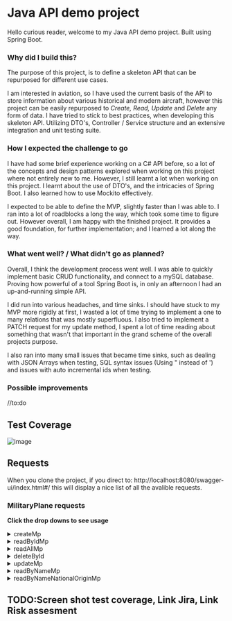 # Java API demo project

Hello curious reader, welcome to my Java API demo project. Built using Spring Boot. 

### Why did I build this?

The purpose of this project, is to define a skeleton API that can be repurposed for different use cases.

I am interested in aviation, so I have used the current basis of the API to store information about various historical and modern aircraft,
however this project can be easily repurposed to _Create, Read, Update_ and _Delete_ any form of data. 
I have tried to stick to best practices, when developing this skeleton API. Utilizing DTO's, Controller / Service structure 
and an extensive integration and unit testing suite.

### How I expected the challenge to go 
I have had some brief experience working on a C# API before, so a lot of the concepts and design patterns explored when working on this project where
not entirely new to me. However, I still learnt a lot when working on this project. I learnt about the use of DTO's, and the intricacies of Spring Boot.
I also learned how to use Mockito effectively.

I expected to be able to define the MVP, slightly faster than I was able to. I ran into a lot of roadblocks a long the way, which took some time to figure out.
However overall, I am happy with the finished project. It provides a good foundation, for further implementation; and I learned a lot along the way.

### What went well? / What didn't go as planned?
Overall, I think the development process went well. I was able to quickly implement basic CRUD functionality, and connect to a mySQL database. 
Proving how powerful of a tool Spring Boot is, in only an afternoon I had an up-and-running simple API.

I did run into various headaches, and time sinks. I should have stuck to my MVP more rigidly at first, I wasted a lot of time trying to implement a one to many relations that was mostly superfluous. I also tried to implement a PATCH request for my update method, I spent a lot of time reading about something that wasn't 
that important in the grand scheme of the overall projects purpose. 

I also ran into many small issues that became time sinks, such as dealing with JSON Arrays when testing, SQL syntax issues (Using " instead of ') and issues with 
auto incremental ids when testing. 

### Possible improvements
//to:do

## Test Coverage
![image](https://user-images.githubusercontent.com/16117428/143497793-abd4b117-beda-4503-b911-86f6f8b48313.png)


## Requests 

When you clone the project, if you direct to: http://localhost:8080/swagger-ui/index.html#/ this will display a nice list of all the avalible requests. 

### MilitaryPlane requests 
<b>Click the drop downs to see usage</b>

<details>
  <summary>createMp </summary>
  
![image](https://user-images.githubusercontent.com/16117428/143440485-60bdacc9-805c-4835-a580-89d2fb3272e1.png)
![image](https://user-images.githubusercontent.com/16117428/143440688-e9611788-202e-466d-94a7-14d3c78548d2.png)
![image](https://user-images.githubusercontent.com/16117428/143440567-c9e5e627-882c-4696-9c8e-64df87b6d153.png)

#### Can also handle JSON Array, of Objects:
![image](https://user-images.githubusercontent.com/16117428/143441806-5e5c81f3-6f78-4f2a-a38d-4dc1cc867f8a.png)
![image](https://user-images.githubusercontent.com/16117428/143441939-6625b21e-3459-4330-83f5-39afb7323b1e.png)
  
  #### Persistance 
![image](https://user-images.githubusercontent.com/16117428/143450065-495e2479-1043-4445-9292-1e8fb9af5621.png)
![image](https://user-images.githubusercontent.com/16117428/143450190-a716c5fe-fcae-4773-ac83-0740e75eefa0.png)
![image](https://user-images.githubusercontent.com/16117428/143450287-ca3c0cbb-2be6-43fc-990e-62ebd98b4e77.png)
</details>

<details>
  <summary>readByIdMp</summary>

![image](https://user-images.githubusercontent.com/16117428/143442131-18b1e84a-641e-4e73-bf1e-5b9ec807050b.png)
![image](https://user-images.githubusercontent.com/16117428/143442251-a9f60312-fc0c-4b79-97a8-fe06c7b965d7.png)
![image](https://user-images.githubusercontent.com/16117428/143442321-12df8fab-8bb1-40b5-913c-68e4f3c1cf5d.png)
  
 </details>
 
 <details>
  <summary>readAllMp</summary>

![image](https://user-images.githubusercontent.com/16117428/143442454-52558079-4dee-4f11-a9e1-34f0e753c7f2.png)
</br>
![image](https://user-images.githubusercontent.com/16117428/143442537-8b6aa831-dc67-4e35-8d34-52557d70d2ee.png)
</details>

<details>
  <summary>deleteById</summary>

![image](https://user-images.githubusercontent.com/16117428/143442614-ca3ea0b6-b43e-4ce0-b5c9-83c870ab53bc.png)
![image](https://user-images.githubusercontent.com/16117428/143442865-e2cdcafb-199f-4c00-b4e8-610b15e88d62.png)
![image](https://user-images.githubusercontent.com/16117428/143442911-c4210797-8647-4828-87f9-6391c87c4eb0.png)
#### Now if we try to get deleted id:
![image](https://user-images.githubusercontent.com/16117428/143443117-71472277-fb0f-4afc-96e8-7ca7e5d090b4.png)
![image](https://user-images.githubusercontent.com/16117428/143443162-5f86e024-f9a6-465c-9db3-8e3aafb67e35.png)
 
  #### Persistance
  ![image](https://user-images.githubusercontent.com/16117428/143450566-8f7c29b1-3618-4d50-bd61-5df79cb20a9f.png)

</details>

<details>
  <summary>updateMp</summary>
  
![image](https://user-images.githubusercontent.com/16117428/143443617-f20a4477-7790-43b7-a71b-0bb95762f292.png)
![image](https://user-images.githubusercontent.com/16117428/143443737-12e4a432-6d40-479d-ae62-06ce9254d9ab.png)
![image](https://user-images.githubusercontent.com/16117428/143443785-ff6cf6fa-bc52-4de8-99c6-30f7a59f5d9d.png)
#### If we get id 2, to check update. You can see modelName:P50 changed to P51
![image](https://user-images.githubusercontent.com/16117428/143443962-4abf974f-41cb-4dd5-a130-bf9ca60ec0ea.png)
![image](https://user-images.githubusercontent.com/16117428/143444005-1e936d7e-cbf6-4e73-80a8-0908aab39502.png)
  
  #### Persistance 
  
  ![image](https://user-images.githubusercontent.com/16117428/143453180-afccbfca-3a6e-49c8-bf42-585cf4d29c13.png)

  </details>
  
  <details>
  <summary>readByNameMp</summary>
  
  ![image](https://user-images.githubusercontent.com/16117428/143453973-5f04abdd-7f50-4e84-99f2-d089fd14bd6b.png)
  ![image](https://user-images.githubusercontent.com/16117428/143454204-570c345a-1527-4435-b768-bbe83ee62927.png)
  ![image](https://user-images.githubusercontent.com/16117428/143454250-0b11a47c-8a4a-4199-9771-0c37084a8a40.png)
  
  </details>
  
  <details>
  <summary>readByNameNationalOriginMp</summary>
  
  ![image](https://user-images.githubusercontent.com/16117428/143454436-adb125f5-e94b-4d85-84d2-ec3a90bb61e3.png)
  ![image](https://user-images.githubusercontent.com/16117428/143454469-3a61b7f4-676d-4453-a9d0-33a28e13e868.png)
  ![image](https://user-images.githubusercontent.com/16117428/143454507-382d8b39-7b6c-4fe1-b1a4-f9693782bb9e.png)
  
  </details>
  
  
## TODO:Screen shot test coverage, Link Jira, Link Risk assesment 







